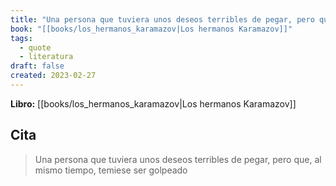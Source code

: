 ```yaml
---
title: "Una persona que tuviera unos deseos terribles de pegar, pero que, al mismo tiemp..."
book: "[[books/los_hermanos_karamazov|Los hermanos Karamazov]]"
tags:
  - quote
  - literatura
draft: false
created: 2023-02-27
---
```


**Libro:** [[books/los_hermanos_karamazov|Los hermanos Karamazov]]

## Cita
> Una persona que tuviera unos deseos terribles de pegar, pero que, al mismo tiempo, temiese ser golpeado
